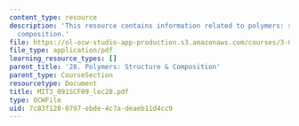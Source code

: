 ```yaml
---
content_type: resource
description: 'This resource contains information related to polymers: structure and
  composition.'
file: https://ol-ocw-studio-app-production.s3.amazonaws.com/courses/3-091sc-introduction-to-solid-state-chemistry-fall-2010/7c83f1280797ebde4c7adeaeb11d4cc9_MIT3_091SCF09_lec28.pdf
file_type: application/pdf
learning_resource_types: []
parent_title: '28. Polymers: Structure & Composition'
parent_type: CourseSection
resourcetype: Document
title: MIT3_091SCF09_lec28.pdf
type: OCWFile
uid: 7c83f128-0797-ebde-4c7a-deaeb11d4cc9
---
```

